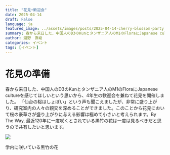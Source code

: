 ```yaml
---
title: "花見+歓迎会"
date: 2025-04-14
draft: False
language: ja
featured_image: ../assets/images/posts/2025-04-14-cherry-blossom-party.jpeg
summary: 春から来日した、中国人のD3のKunとタンザニア人のM1のFloraにJapanese cultureを感じてほしいという思いから、4年生の歓迎会を兼ねて花見を開催しました。
author: 瀧野　直峻
categories: イベント
tags: [イベント]
---
```


# 花見の準備

春から来日した、中国人のD3のKunとタンザニア人のM1のFloraにJapanese cultureを感じてほしいという思いから、4年生の歓迎会を兼ねて花見を開催しました。
「仙台の桜はしょぼい」という声も聞こえましたが、非常に盛り上がり、研究室内の人々の親交を深めることができました。このことから花見において桜の豪華さが盛り上がりに与える影響は極めて小さいと考えられます。By The Way, 最近120年に一度咲くとされている黒竹の花は一度は見るべきだと思うので共有したいと思います。

![](/images/posts/2025-04-14-cherry-blossom-party/image.png)


学内に咲いている黒竹の花